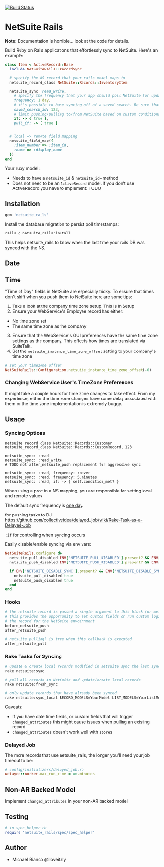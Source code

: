 [![Build Status](https://travis-ci.org/NetSweet/netsuite_rails.svg?branch=master)](https://travis-ci.org/NetSweet/netsuite_rails)

# NetSuite Rails

**Note:** Documentation is horrible... look at the code for details.

Build Ruby on Rails applications that effortlessly sync to NetSuite. Here's an example:

```ruby
class Item < ActiveRecord::Base
  include NetSuiteRails::RecordSync

  # specify the NS record that your rails model maps to
  netsuite_record_class NetSuite::Records::InventoryItem

  netsuite_sync :read_write,
    # specify the frequency that your app should poll NetSuite for updates
    frequency: 1.day,
    # it's possible to base syncing off of a saved search. Be sure that "Internal ID" is one of your search result columns
    saved_search_id: 123,
    # limit pushing/pulling to/from NetSuite based on custom conditionals
    if: -> { true },
    pull_if: -> { true }


  # local => remote field mapping
  netsuite_field_map({
    :item_number => :item_id,
    :name => :display_name
  })
end
```

Your ruby model:

* Needs to have a `netsuite_id` & `netsuite_id=` method
* Does not need to be an `ActiveRecord` model. If you don't use ActiveRecord you have to implement: TODO


## Installation

```ruby
gem 'netsuite_rails'
```

Install the database migration to persist poll timestamps:

```bash
rails g netsuite_rails:install
```

This helps netsuite_rails to know when the last time your rails DB was synced with the NS.

## Date


## Time

"Time of Day" fields in NetSuite are especially tricky. To ensure that times don't shift when you push them to NetSuite here are some tips:

1. Take a look at the company time zone setup. This is in Setup
2. Ensure your WebService's Employee record has either:
  * No time zone set
  * The same time zone as the company
3. Ensure that the WebService's GUI preferences have the same time zone settings as the company. This effects how times are translated via SuiteTalk.
4. Set the `netsuite_instance_time_zone_offset` setting to your company's time zone

```ruby
# set your timezone offset
NetSuiteRails::Configuration.netsuite_instance_time_zone_offset(-6)
```

### Changing WebService User's TimeZone Preferences

It might take a couple hours for time zone changes to take effect. From my experience, either the time zone changes have some delay associated with them or the time zone implementation is extremely buggy.

## Usage

### Syncing Options

```
netsuite_record_class NetSuite::Records::Customer
netsuite_record_class NetSuite::Records::CustomRecord, 123

netsuite_sync: :read
netsuite_sync: :read_write
# TODO not after_netsuite_push replacement for aggressive sync

netsuite_sync: :read, frequency: :never
netsuite_sync: :read, frequency: 5.minutes
netsuite_sync: :read, if: -> { self.condition_met? }

```

When using a proc in a NS mapping, you are responsible for setting local and remote values

The default sync frequency is [one day](https://github.com/NetSweet/netsuite_rails/blob/c453326a4190e68a2fd9d7690b2b1f2f105ec8b9/lib/netsuite_rails/poll_trigger.rb#L27).

for pushing tasks to DJ https://github.com/collectiveidea/delayed_job/wiki/Rake-Task-as-a-Delayed-Job

`:if` for controlling when syncing occurs

Easily disable/enable syncing via env vars:

```ruby
NetSuiteRails.configure do
  netsuite_pull_disabled ENV['NETSUITE_PULL_DISABLED'].present? && ENV['NETSUITE_PULL_DISABLED'] == "true"
  netsuite_push_disabled ENV['NETSUITE_PUSH_DISABLED'].present? && ENV['NETSUITE_PUSH_DISABLED'] == "true"

  if ENV['NETSUITE_DISABLE_SYNC'].present? && ENV['NETSUITE_DISABLE_SYNC'] == "true"
    netsuite_pull_disabled true
    netsuite_push_disabled true
  end
end

```

### Hooks

```ruby
# the netsuite record is passed a single argument to this block (or method reference)
# this provides the opportunity to set custom fields or run custom logic to prepare
# the record for the NetSuite envoirnment
before_netsuite_push
after_netsuite_push

# netsuite_pulling? is true when this callback is executed
after_netsuite_pull
```

### Rake Tasks for Syncing

```bash
# update & create local records modified in netsuite sync the last sync time
rake netsuite:sync

# pull all records in NetSuite and update/create local records
rake netsuite:fresh_sync

# only update records that have already been synced
rake netsuite:sync_local RECORD_MODELS=YourModel LIST_MODELS=YourListModel
```

Caveats:

* If you have date time fields, or custom fields that will trigger `changed_attributes` this might cause issues when pulling an existing record
* `changed_attributes` doesn't work well with `store`s

### Delayed Job

The more records that use netsuite_rails, the longer you'll need your job timeout to be:

```ruby
# config/initializers/delayed_job.rb
Delayed::Worker.max_run_time = 80.minutes
```

## Non-AR Backed Model

Implement `changed_attributes` in your non-AR backed model

## Testing

```ruby
# in spec_helper.rb
require 'netsuite_rails/spec/spec_helper'
```

## Author

* Michael Bianco @iloveitaly
